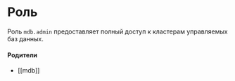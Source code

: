# Роль

Роль `mdb.admin` предоставляет полный доступ к кластерам управляемых баз данных.


#### Родители

- [[mdb]]
